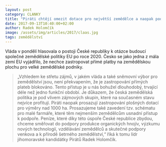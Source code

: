 ```yaml
---
layout: post
category: CLANKY
title: "Piráti chtějí omezit dotace pro největší zemědělce a naopak podpořit ty menší"
date: 2017-09-13T10:40:00+02:00
author: Radek Holomčík
image: /assets/img/articles/2017/claas.jpg
tags: zemědělství
---
```


Vláda v pondělí hlasovala o postoji České republiky k otázce budoucí společné zemědělské politiky EU po roce 2020. Česko se jako jedna z mála zemí EU vyjádřilo, že nechce zastropovat přímé platby na zemědělskou plochu pro velké zemědělské podniky. 

> „Vzhledem ke střetu zájmů, v jakém vláda a také sněmovní výbor pro zemědělství jsou, není překvapením, že je zastropování přímých plateb blokováno. Tento přístup je u nás bohužel dlouhodobý, trvající déle než jedno funkční období. Je důkazem, že česká zemědělská politika je pod vlivem zájmových skupin, které na současném stavu nejvíce profitují. Piráti naopak prosazují zastropování plošných dotací pro výměry nad 1000 ha. Prosazujeme také zavedení tzv. schématu pro malé farmáře, které těm nejmenším zemědělcům usnadní přístup k podpoře. Peníze, které díky této úspoře České republice zbydou, chceme směřovat do podpory produkce organických hnojiv, výzkumu nových technologií, vzdělávání zemědělců a skutečné podpory venkova a k přírodě šetrného zemědělství,“ říká k tomu lídr jihomoravské kandidátky Pirátů Radek Holomčík.
